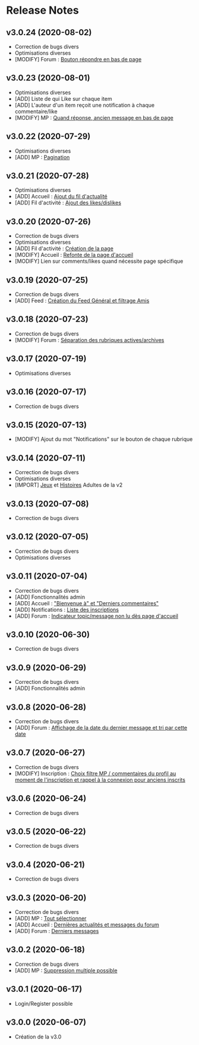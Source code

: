 # Release Notes

## v3.0.24 (2020-08-02)
- Correction de bugs divers
- Optimisations diverses
- [MODIFY] Forum : [Bouton répondre en bas de page](https://www.tickling.fr/forum)

## v3.0.23 (2020-08-01)
- Optimisations diverses
- [ADD] Liste de qui Like sur chaque item
- [ADD] L'auteur d'un item reçoit une notification à chaque commentaire/like
- [MODIFY] MP : [Quand réponse, ancien message en bas de page](https://www.tickling.fr/user/mp)

## v3.0.22 (2020-07-29)
- Optimisations diverses
- [ADD] MP : [Pagination](https://www.tickling.fr/user/mp)

## v3.0.21 (2020-07-28)
- Optimisations diverses
- [ADD] Accueil : [Ajout du fil d'actualité](https://www.tickling.fr)
- [ADD] Fil d'activité : [Ajout des likes/dislikes](https://www.tickling.fr/user/activity)

## v3.0.20 (2020-07-26)
- Correction de bugs divers
- Optimisations diverses
- [ADD] Fil d'activité : [Création de la page](https://www.tickling.fr/user/activity)
- [MODIFY] Accueil : [Refonte de la page d'accueil](https://www.tickling.fr)
- [MODIFY] Lien sur comments/likes quand nécessite page spécifique

## v3.0.19 (2020-07-25)
- Correction de bugs divers
- [ADD] Feed : [Création du Feed Général et filtrage Amis](https://www.tickling.fr/user/feed)

## v3.0.18 (2020-07-23)
- Correction de bugs divers
- [MODIFY] Forum : [Séparation des rubriques actives/archives](https://www.tickling.fr/forum)

## v3.0.17 (2020-07-19)
- Optimisations diverses

## v3.0.16 (2020-07-17)
- Correction de bugs divers

## v3.0.15 (2020-07-13)
- [MODIFY] Ajout du mot "Notifications" sur le bouton de chaque rubrique

## v3.0.14 (2020-07-11)
- Correction de bugs divers
- Optimisations diverses
- [IMPORT] [Jeux](https://www.tickling.fr/jeux) et [Histoires](https://www.tickling.fr/histoires) Adultes de la v2

## v3.0.13 (2020-07-08)
- Correction de bugs divers

## v3.0.12 (2020-07-05)
- Correction de bugs divers
- Optimisations diverses

## v3.0.11 (2020-07-04)
- Correction de bugs divers 
- [ADD] Fonctionnalités admin
- [ADD] Accueil : ["Bienvenue à" et "Derniers commentaires"](https://www.tickling.fr)
- [ADD] Notifications : [Liste des inscriptions](https://www.tickling.fr/user/settings/notifications)
- [ADD] Forum : [Indicateur topic/message non lu dès page d'accueil](https://www.tickling.fr/forum)

## v3.0.10 (2020-06-30)
- Correction de bugs divers 

## v3.0.9 (2020-06-29)
- Correction de bugs divers 
- [ADD] Fonctionnalités admin

## v3.0.8 (2020-06-28)
- Correction de bugs divers 
- [ADD] Forum : [Affichage de la date du dernier message et tri par cette date](https://www.tickling.fr/forum)

## v3.0.7 (2020-06-27)
- Correction de bugs divers 
- [MODIFY] Inscription : [Choix filtre MP / commentaires du profil au moment de l'inscription et rappel à la connexion pour anciens inscrits](https://www.tickling.fr/register)

## v3.0.6 (2020-06-24)
- Correction de bugs divers 

## v3.0.5 (2020-06-22)
- Correction de bugs divers 

## v3.0.4 (2020-06-21)
- Correction de bugs divers 

## v3.0.3 (2020-06-20)
- Correction de bugs divers 
- [ADD] MP : [Tout sélectionner](https://www.tickling.fr/user/mp)
- [ADD] Accueil : [Dernières actualités et messages du forum](https://www.tickling.fr/)
- [ADD] Forum : [Derniers messages](https://www.tickling.fr/forum/derniers)

## v3.0.2 (2020-06-18)
- Correction de bugs divers 
- [ADD] MP : [Suppression multiple possible](https://www.tickling.fr/user/mp) 

## v3.0.1 (2020-06-17)
- Login/Register possible 

## v3.0.0 (2020-06-07)
- Création de la v3.0
